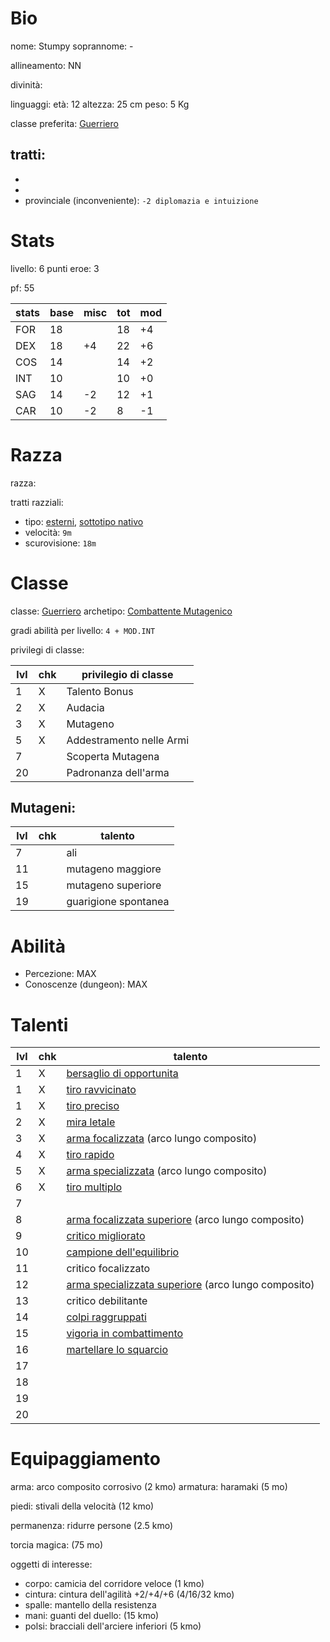 # Bio

nome: Stumpy
soprannome: -

allineamento: NN

divinità: 

linguaggi: 
età: 12
altezza: 25 cm
peso: 5 Kg

classe preferita: [Guerriero](https://golarion.altervista.org/wiki/Guerriero)

tratti:
 - 
 - 
 - 
 - provinciale (inconveniente): `-2 diplomazia e intuizione`

# Stats

livello: 6
punti eroe: 3

pf: 55

| stats | base | misc | tot | mod |
| ----- | ---- | ---- | --- | --- |
| FOR   | 18   |      | 18  | +4  |
| DEX   | 18   | +4   | 22  | +6  |
| COS   | 14   |      | 14  | +2  |
| INT   | 10   |      | 10  | +0  |
| SAG   | 14   | -2   | 12  | +1  |
| CAR   | 10   | -2   | 8   | -1  |

# Razza

razza: 

tratti razziali:
 - tipo: [esterni](https://golarion.altervista.org/wiki/Tipo_Esterno), [sottotipo nativo](https://golarion.altervista.org/wiki/Sottotipo_Nativo)
 - velocità: `9m`
 - scurovisione: `18m`

# Classe

classe: [Guerriero](https://golarion.altervista.org/wiki/Guerriero)
archetipo: [Combattente Mutagenico](https://golarion.altervista.org/wiki/Guerriero/Archetipi#Combattente_Mutagenico)

gradi abilità per livello: `4 + MOD.INT`

privilegi di classe: 

| lvl | chk | privilegio di classe     |
| --- | --- | ------------------------ |
| 1   | X   | Talento Bonus            |
| 2   | X   | Audacia                  |
| 3   | X   | Mutageno                 |
| 5   | X   | Addestramento nelle Armi |
| 7   |     | Scoperta Mutagena        |
| 20  |     | Padronanza dell'arma     |

## Mutageni:

| lvl | chk | talento              |
| --- | --- | -------------------- |
| 7   |     | ali                  |
| 11  |     | mutageno maggiore    |
| 15  |     | mutageno superiore   |
| 19  |     | guarigione spontanea |

# Abilità

- Percezione: MAX
- Conoscenze (dungeon): MAX

# Talenti

| lvl | chk | talento                                                                                                                  |
| --- | --- | ------------------------------------------------------------------------------------------------------------------------ |
| 1   | X   | [bersaglio di opportunita](https://golarion.altervista.org/wiki/Bersaglio_di_Opportunit%C3%A0)                           |
| 1   | X   | [tiro ravvicinato](https://golarion.altervista.org/wiki/Tiro_Ravvicinato)                                                |
| 1   | X   | [tiro preciso](https://golarion.altervista.org/wiki/Tiro_Preciso)                                                        |
| 2   | X   | [mira letale](https://golarion.altervista.org/wiki/Mira_Letale)                                                          |
| 3   | X   | [arma focalizzata](https://golarion.altervista.org/wiki/Arma_Focalizzata) (arco lungo composito)                         |
| 4   | X   | [tiro rapido](https://golarion.altervista.org/wiki/Tiro_Rapido)                                                          |
| 5   | X   | [arma specializzata](https://golarion.altervista.org/wiki/Arma_Specializzata) (arco lungo composito)                     |
| 6   | X   | [tiro multiplo](https://golarion.altervista.org/wiki/Tiro_Multiplo)                                                      |
| 7   |     |                                                                                                                          |
| 8   |     | [arma focalizzata superiore](https://golarion.altervista.org/wiki/Arma_Focalizzata_Superiore) (arco lungo composito)     |
| 9   |     | [critico migliorato](https://golarion.altervista.org/wiki/Critico_Migliorato)                                            |
| 10  |     | [campione dell'equilibrio](https://golarion.altervista.org/wiki/Campione_dell%27Equilibrio)                              |
| 11  |     | critico focalizzato                                                                                                      |
| 12  |     | [arma specializzata superiore](https://golarion.altervista.org/wiki/Arma_Specializzata_Superiore) (arco lungo composito) |
| 13  |     | critico debilitante                                                                                                      |
| 14  |     | [colpi raggruppati](https://golarion.altervista.org/wiki/Colpi_Raggruppati)                                              |
| 15  |     | [vigoria in combattimento](https://golarion.altervista.org/wiki/Vigoria_in_Combattimento)                                |
| 16  |     | [martellare lo squarcio](https://golarion.altervista.org/wiki/Martellare_lo_Squarcio)                                    |
| 17  |     |                                                                                                                          |
| 18  |     |                                                                                                                          |
| 19  |     |                                                                                                                          |
| 20  |     |                                                                                                                          |

# Equipaggiamento

arma: arco composito corrosivo (2 kmo)
armatura: haramaki (5 mo)

piedi: stivali della velocità (12 kmo)

permanenza: ridurre persone (2.5 kmo)

torcia magica: (75 mo)

oggetti di interesse:
- corpo: camicia del corridore veloce (1 kmo)
- cintura: cintura dell'agilità +2/+4/+6 (4/16/32 kmo)
- spalle: mantello della resistenza
- mani: guanti del duello: (15 kmo)
- polsi: bracciali dell'arciere inferiori (5 kmo)
